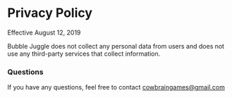 # Privacy Policy
Effective August 12, 2019

Bubble Juggle does not collect any personal data from users and does not use any third-party services that collect information.

### Questions

If you have any questions, feel free to contact cowbraingames@gmail.com


